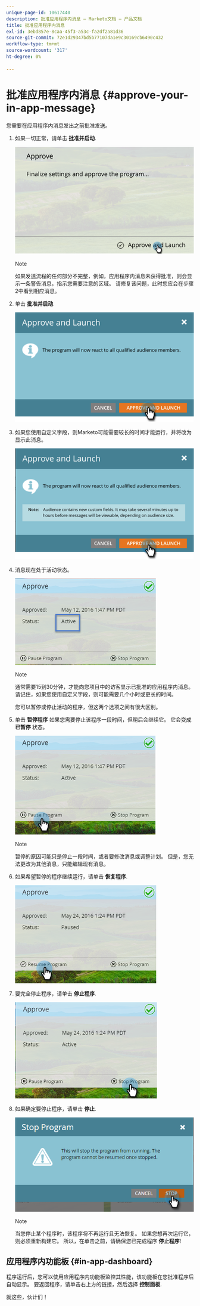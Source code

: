 ```yaml
---
unique-page-id: 10617440
description: 批准应用程序内消息 — Marketo文档 — 产品文档
title: 批准应用程序内消息
exl-id: 3ebd857e-8caa-45f3-a53c-fa2df2a81d36
source-git-commit: 72e1d29347bd5b77107da1e9c30169cb6490c432
workflow-type: tm+mt
source-wordcount: '317'
ht-degree: 0%

---
```


# 批准应用程序内消息 {#approve-your-in-app-message}

您需要在应用程序内消息发出之前批准发送。

1. 如果一切正常，请单击 **批准并启动**.

   ![](assets/pasted-image-at-2016-05-31-02-08-pm-281-29.png)

   >[!NOTE]
   >
   >如果发送流程的任何部分不完整，例如，应用程序内消息未获得批准，则会显示一条警告消息，指示您需要注意的区域。 请修复该问题，此时您应会在步骤2中看到相应消息。

1. 单击 **批准并启动**.

   ![](assets/pasted-image-at-2016-05-31-02-08-pm.png)

1. 如果您使用自定义字段，则Marketo可能需要较长的时间才能运行，并将改为显示此消息。

   ![](assets/pasted-image-at-2016-05-31-02-09-pm.png)

1. 消息现在处于活动状态。

   ![](assets/image2016-5-12-13-3a49-3a5.png)

   >[!NOTE]
   >
   >通常需要15到30分钟，才能向您项目中的访客显示已批准的应用程序内消息。 请记住，如果您使用自定义字段，则可能需要几个小时或更长的时间。

   您可以暂停或停止活动的程序，但这两个选项之间有很大区别。

1. 单击 **暂停程序** 如果您需要停止该程序一段时间，但稍后会继续它。 它会变成 **已暂停** 状态。

   ![](assets/image2016-5-12-13-3a50-3a26.png)

   >[!NOTE]
   >
   >暂停的原因可能只是停止一段时间，或者要修改消息或调整计划。 但是，您无法更改为其他消息，只能编辑现有消息。

1. 如果希望暂停的程序继续运行，请单击 **恢复程序**.

   ![](assets/image2016-5-24-13-3a26-3a43.png)

1. 要完全停止程序，请单击 **停止程序**.

   ![](assets/image2016-5-24-13-3a29-3a35.png)

1. 如果确定要停止程序，请单击 **停止**.

   ![](assets/image2016-5-24-13-3a31-3a22.png)

   >[!NOTE]
   >
   >当您停止某个程序时，该程序将不再运行且无法恢复。 如果您想再次运行它，则必须重新构建它。 所以，在单击之前，请确保您已完成程序 **停止程序**!

## 应用程序内功能板 {#in-app-dashboard}

程序运行后，您可以使用应用程序内功能板监控其性能，该功能板在您批准程序后自动显示。 要返回程序，请单击右上方的链接，然后选择 **控制面板**.

就这些，伙计们！
